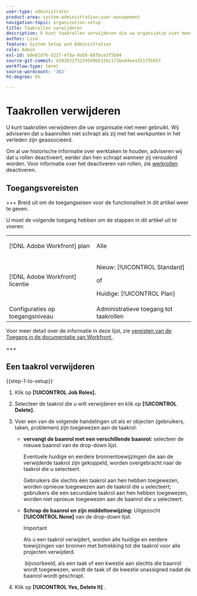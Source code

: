 ```yaml
---
user-type: administrator
product-area: system-administration;user-management
navigation-topic: organization-setup
title: Taakrollen verwijderen
description: U kunt taakrollen verwijderen die uw organisatie niet meer gebruikt. Wij adviseren dat u baanrollen niet schrapt als zij met het werkpunten in het verleden zijn geassocieerd. Om al uw historische informatie over werktaken te houden, adviseren wij dat u rollen deactiveert, eerder dan hen schrapt wanneer zij verouderd worden. Voor informatie over het deactiveren van rollen, zie baanrollen deactiveren.
author: Lisa
feature: System Setup and Administration
role: Admin
exl-id: b0e81d76-5227-4fda-9a58-68fbce3f5b94
source-git-commit: 439303273239549bb326c171be44eea321f5bb5f
workflow-type: tm+mt
source-wordcount: '362'
ht-degree: 0%

---
```


# Taakrollen verwijderen

U kunt taakrollen verwijderen die uw organisatie niet meer gebruikt. Wij adviseren dat u baanrollen niet schrapt als zij met het werkpunten in het verleden zijn geassocieerd.

Om al uw historische informatie over werktaken te houden, adviseren wij dat u rollen deactiveert, eerder dan hen schrapt wanneer zij verouderd worden. Voor informatie over het deactiveren van rollen, zie [ werkrollen ](../../../administration-and-setup/set-up-workfront/organizational-setup/deactivate-job-roles.md) deactiveren.

## Toegangsvereisten

+++ Breid uit om de toegangseisen voor de functionaliteit in dit artikel weer te geven.

U moet de volgende toegang hebben om de stappen in dit artikel uit te voeren:

<table style="table-layout:auto"> 
 <col> 
 <col> 
 <tbody> 
  <tr> 
   <td role="rowheader">[!DNL Adobe Workfront] plan</td> 
   <td> <p>Alle </p> </td> 
  </tr> 
  <tr> 
   <td role="rowheader">[!DNL Adobe Workfront] licentie</td> 
   <td>
   <p>Nieuw: [!UICONTROL Standard]</p>
   <p>of</p>
   <p>Huidige: [!UICONTROL Plan]</p></td> 
  </tr> 
  <tr> 
   <td role="rowheader">Configuraties op toegangsniveau</td> 
   <td>Administratieve toegang tot taakrollen</td> 
  </tr> 
 </tbody> 
</table>

Voor meer detail over de informatie in deze lijst, zie [ vereisten van de Toegang in de documentatie van Workfront ](/help/quicksilver/administration-and-setup/add-users/access-levels-and-object-permissions/access-level-requirements-in-documentation.md).

+++

## Een taakrol verwijderen

<!--
<p data-mc-conditions="QuicksilverOrClassic.Draft mode">(NOTE: this moved from create and manage job roles)</p>
-->

{{step-1-to-setup}}

1. Klik op **[!UICONTROL Job Roles].**
1. Selecteer de taakrol die u wilt verwijderen en klik op **[!UICONTROL Delete].**
1. Voer een van de volgende handelingen uit als er objecten (gebruikers, taken, problemen) zijn toegewezen aan de taakrol:

   * **vervangt de baanrol met een verschillende baanrol:** selecteer de nieuwe baanrol van de drop-down lijst.

     Eventuele huidige en eerdere bronnentoewijzingen die aan de verwijderde taakrol zijn gekoppeld, worden overgebracht naar de taakrol die u selecteert.

     Gebruikers die slechts één taakrol aan hen hebben toegewezen, worden opnieuw toegewezen aan de taakrol die u selecteert; gebruikers die een secundaire taakrol aan hen hebben toegewezen, worden niet opnieuw toegewezen aan de baanrol die u selecteert.

   * **Schrap de baanrol en zijn middeltoewijzing:** Uitgezocht **[!UICONTROL None]** van de drop-down lijst.

     >[!IMPORTANT]
     >
     >Als u een taakrol verwijdert, worden alle huidige en eerdere toewijzingen van bronnen met betrekking tot die taakrol voor alle projecten verwijderd.

     &#x200B; bijvoorbeeld, als een taak of een kwestie aan slechts die baanrol wordt toegewezen, wordt de taak of de kwestie unassigned nadat de baanrol wordt geschrapt.

1. Klik op **[!UICONTROL Yes, Delete It]** .
